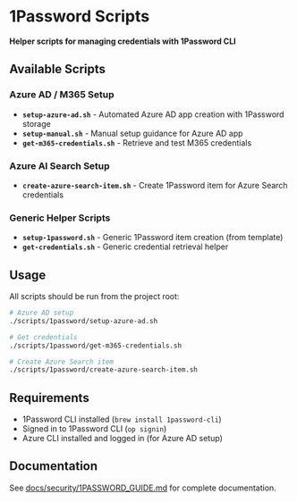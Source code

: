 # 1Password Scripts

**Helper scripts for managing credentials with 1Password CLI**

## Available Scripts

### Azure AD / M365 Setup

- **`setup-azure-ad.sh`** - Automated Azure AD app creation with 1Password storage
- **`setup-manual.sh`** - Manual setup guidance for Azure AD app
- **`get-m365-credentials.sh`** - Retrieve and test M365 credentials

### Azure AI Search Setup

- **`create-azure-search-item.sh`** - Create 1Password item for Azure Search credentials

### Generic Helper Scripts

- **`setup-1password.sh`** - Generic 1Password item creation (from template)
- **`get-credentials.sh`** - Generic credential retrieval helper

## Usage

All scripts should be run from the project root:

```bash
# Azure AD setup
./scripts/1password/setup-azure-ad.sh

# Get credentials
./scripts/1password/get-m365-credentials.sh

# Create Azure Search item
./scripts/1password/create-azure-search-item.sh
```

## Requirements

- 1Password CLI installed (`brew install 1password-cli`)
- Signed in to 1Password CLI (`op signin`)
- Azure CLI installed and logged in (for Azure AD setup)

## Documentation

See [docs/security/1PASSWORD_GUIDE.md](../../docs/security/1PASSWORD_GUIDE.md) for complete documentation.
